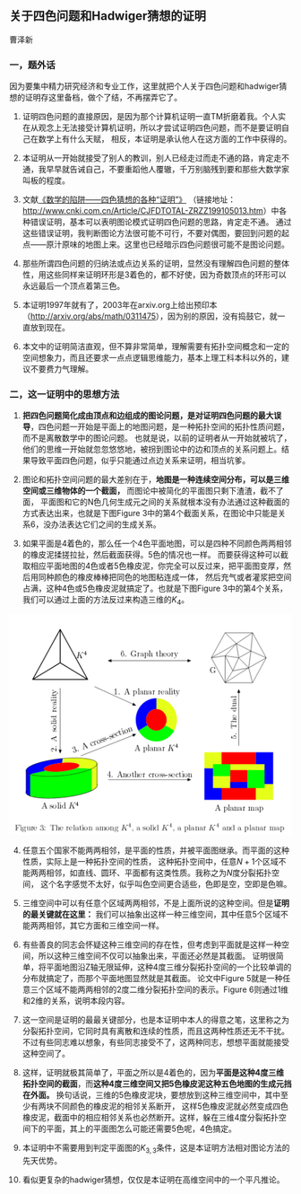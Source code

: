 ## 关于四色问题和Hadwiger猜想的证明

曹泽新


### 一，题外话

因为要集中精力研究经济和专业工作，这里就把个人关于四色问题和hadwiger猜想的证明存这里备档，做个了结，不再摆弄它了。

1. 证明四色问题的直接原因，是因为那个计算机证明一直TM折磨着我。个人实在从观念上无法接受计算机证明，所以才尝试证明四色问题，而不是要证明自己在数学上有什么天赋，
相反，本证明是承认他人在这方面的工作中获得的。

2. 本证明从一开始就接受了别人的教训，别人已经走过而走不通的路，肯定走不通，我早早就告诫自己，不要重蹈他人覆辙，千万别脑残到要和那些大数学家叫板的程度。

3. 文献[《数学的陷阱——四色猜想的各种“证明”》](http://www.cnki.com.cn/Article/CJFDTOTAL-ZRZZ199105013.htm)
（链接地址：<http://www.cnki.com.cn/Article/CJFDTOTAL-ZRZZ199105013.htm>）中各种错误证明，基本可以表明图论模式证明四色问题的思路，肯定走不通。
通过这些错误证明，我判断图论方法很可能不可行，不要对偶图，要回到问题的起点——原汁原味的地图上来。这里也已经暗示四色问题很可能不是图论问题。

4. 那些所谓四色问题的归纳法或点边关系的证明，显然没有理解四色问题的整体性，用这些同样来证明环形是3着色的，都不好使，因为奇数顶点的环形可以永远最后一个顶点着第三色。

5. 本证明1997年就有了，2003年在arxiv.org上给出预印本（<http://arxiv.org/abs/math/0311475>），因为别的原因，没有捣鼓它，就一直放到现在。

6. 本文中的证明简洁直观，但不算非常简单，理解需要有拓扑空间概念和一定的空间想象力，而且还要求一点点逻辑思维能力，基本上理工科本科以外的，建议不要费力气理解。

### 二，这一证明中的思想方法

1. **把四色问题简化成由顶点和边组成的图论问题，是对证明四色问题的最大误导**，四色问题一开始是平面上的地图问题，是一种拓扑空间的拓扑性质问题，而不是离散数学中的图论问题。
也就是说，以前的证明者从一开始就被坑了，他们的思维一开始就忽忽悠悠地，被拐到图论中的边和顶点的关系问题上。结果导致平面四色问题，似乎只能通过点边关系来证明，相当坑爹。

2. 图论和拓扑空间问题的最大差别在于，**地图是一种连续空间分布，可以是三维空间或三维物体的一个截面，** 而图论中被简化的平面图只剩下渣渣，截不了面，
平面图和它的N色几何生成元之间的关系就根本没有办法通过这种截面的方式表达出来，也就是下图Figure 3中的第4个截面关系，在图论中只能是关系6，没办法表达它们之间的生成关系。

3. 如果平面是4着色的，那么任一个4色平面地图，可以是四种不同颜色两两相邻的橡皮泥揉搓拉扯，然后截面获得。5色的情况也一样。
而要获得这种可以截取相应平面地图的4色或者5色橡皮泥，你完全可以反过来，把平面图变厚，然后用同种颜色的橡皮棒棒把同色的地图粘连成一体，
然后充气或者灌浆把空间占满，这种4色或5色橡皮泥就搞定了。也就是下图Figure 3中的第4个关系，我们可以通过上面的方法反过来构造三维的$K_4$。

<img src=./image/fourcolor3.png>

4. 任意五个国家不能两两相邻，是平面的性质，并被平面图继承。而平面的这种性质，实际上是一种拓扑空间的性质，
这种拓扑空间中，任意$N+1$个区域不能两两相邻，如直线、圆环、平面都有这类性质。我称之为$N$度分裂拓扑空间，
这个名字感觉不太好，似乎叫色空间更合适些，色即是空，空即是色嘛。

5. 三维空间中可以有任意个区域两两相邻，不是上面所说的这种空间。但是**证明的最关键就在这里：** 
我们可以抽象出这样一种三维空间，其中任意5个区域不能两两相邻，其它方面和三维空间一样。

6. 有些善良的同志会怀疑这种三维空间的存在性，但考虑到平面就是这样一种空间，所以这种三维空间不仅可以抽象出来，平面还必然是其截面。
证明很简单，将平面地图沿Z轴无限延伸，这种4度三维分裂拓扑空间的一个比较单调的分布就搞定了，而那个平面地图显然就是其截面。
论文中Figure 5就是一种任意三个区域不能两两相邻的2度二维分裂拓扑空间的表示。Figure 6则通过1维和2维的关系，说明本段内容。

7. 这一空间是证明的最最关键部分，也是本证明中本人的得意之笔，这里称之为分裂拓扑空间，它同时具有离散和连续的性质，而且这两种性质还无不干扰。
不过有些同志难以想象，有些同志接受不了，这两种同志，想想平面就能接受这种空间了。

8. 这样，证明就极其简单了，平面之所以是4着色的，因为**平面是这种4度三维拓扑空间的截面**，而**这种4度三维空间又把5色橡皮泥这种五色地图的生成元挡在外面。** 
换句话说，三维的5色橡皮泥块，要想放到这种三维空间中，其中至少有两块不同颜色的橡皮泥的相邻关系断开，
这样5色橡皮泥就必然变成四色橡皮泥，截面中的相应相邻关系也必然断开。这样，躲在三维4度分裂拓扑空间下的平面，其上的平面图怎么可能还需要5色呢，4色搞定。

9. 本证明中不需要用到判定平面图的$K_{3,3}$条件，这是本证明方法相对图论方法的先天优势。

10. 看似更复杂的hadwiger猜想，仅仅是本证明在高维空间中的一个平凡推论。

